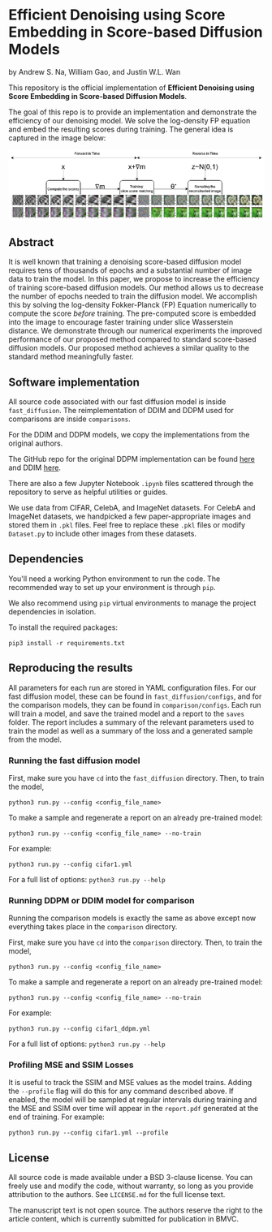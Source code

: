 # Efficient Denoising using Score Embedding in Score-based Diffusion Models

by
Andrew S. Na,
William Gao,
and Justin W.L. Wan

<!---This paper has been submitted for publication in [BMVC](https://bmvc2024.org/).--->

This repository is the official implementation of **Efficient Denoising using Score Embedding in Score-based Diffusion Models**.

The goal of this repo is to provide an implementation and demonstrate the efficiency of our denoising model. We solve the log-density FP equation and embed the resulting scores during training. The general idea is captured in the image below:

![Score Embedding Pipeline](./pipeline_diffusion_cropped.png)

## Abstract

It is well known that training a denoising score-based diffusion model requires tens of thousands of epochs and a substantial number of image data to train the model. In this paper, we propose to increase the efficiency of training score-based diffusion models. Our method allows us to decrease the number of epochs needed to train the diffusion model. We accomplish this by solving the log-density Fokker-Planck (FP) Equation numerically to compute the score *before* training. The pre-computed score is embedded into the image to encourage faster training under slice Wasserstein distance. We demonstrate through our numerical experiments the improved performance of our proposed method compared to standard score-based diffusion models. Our proposed method achieves a similar quality to the standard method meaningfully faster.  

## Software implementation

All source code associated with our fast diffusion model is inside `fast_diffusion`. The reimplementation of DDIM and DDPM used for comparisons are inside `comparisons`.

For the DDIM and DDPM models, we copy the implementations from the original authors.

The GitHub repo for the original DDPM implementation can be found [here](https://github.com/yang-song/score_sde_pytorch) and DDIM [here](https://github.com/ermongroup/ddim).

There are also a few Jupyter Notebook `.ipynb` files scattered through the repository to serve as helpful utilities or guides.

We use data from CIFAR, CelebA, and ImageNet datasets. For CelebA and ImageNet datasets, we handpicked a few paper-appropriate images and stored them in `.pkl` files. Feel free to replace these `.pkl` files or modify `Dataset.py` to include other images from these datasets.

## Dependencies

You'll need a working Python environment to run the code.
The recommended way to set up your environment is through `pip`.

We also recommend using `pip` virtual environments to manage the project dependencies in
isolation.

To install the required packages:

    pip3 install -r requirements.txt

## Reproducing the results

All parameters for each run are stored in YAML configuration files. For our fast diffusion model, these can be found in `fast_diffusion/configs`, and for the comparison models, they can be found in `comparison/configs`. Each run will train a model, and save the trained model and a report to the `saves` folder. The report includes a summary of the relevant parameters used to train the model as well as a summary of the loss and a generated sample from the model.

### Running the fast diffusion model

First, make sure you have `cd` into the `fast_diffusion` directory. Then, to train the model, 
    
    python3 run.py --config <config_file_name>

To make a sample and regenerate a report on an already pre-trained model:

    python3 run.py --config <config_file_name> --no-train

For example:

    python3 run.py --config cifar1.yml

For a full list of options: `python3 run.py --help`

### Running DDPM or DDIM model for comparison

Running the comparison models is exactly the same as above except now everything takes place in the `comparison` directory.

First, make sure you have `cd` into the `comparison` directory. Then, to train the model, 
    
    python3 run.py --config <config_file_name>

To make a sample and regenerate a report on an already pre-trained model:

    python3 run.py --config <config_file_name> --no-train

For example:

    python3 run.py --config cifar1_ddpm.yml

For a full list of options: `python3 run.py --help`

### Profiling MSE and SSIM Losses

It is useful to track the SSIM and MSE values as the model trains. Adding the `--profile` flag will do this for any command described above. If enabled, the model will be sampled at regular intervals during training and the MSE and SSIM over time will appear in the `report.pdf` generated at the end of training. For example:

    python3 run.py --config cifar1.yml --profile

## License

All source code is made available under a BSD 3-clause license. You can freely
use and modify the code, without warranty, so long as you provide attribution
to the authors. See `LICENSE.md` for the full license text.

The manuscript text is not open source. The authors reserve the right to the
article content, which is currently submitted for publication in BMVC.
